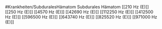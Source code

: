 #Krankheiten/SubduralesHämatom
Subdurales Hämatom
[[210 Hz (E)]]
[[250 Hz (E)]]
[[4570 Hz (E)]]
[[42690 Hz (E)]]
[[112250 Hz (E)]]
[[412500 Hz (E)]]
[[596500 Hz (E)]]
[[643740 Hz (E)]]
[[825520 Hz (E)]]
[[971000 Hz (E)]]